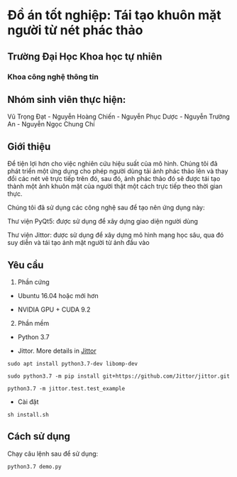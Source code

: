 # Đồ án tốt nghiệp: Tái tạo khuôn mặt người từ nét phác thảo

## Trường Đại Học Khoa học tự nhiên

### Khoa công nghệ thông tin

## Nhóm sinh viên thực hiện:

Vũ Trọng Đạt - Nguyễn Hoàng Chiến - Nguyễn Phục Dược - Nguyễn Trường An - Nguyễn Ngọc Chung Chí

## Giới thiệu

Để tiện lợi hơn cho việc nghiên cứu hiệu suất của mô hình. Chúng tôi đã phát triển một ứng dụng cho phép người dùng tải ảnh phác thảo lên và thay đổi các nét vẽ trực tiếp trên đó, sau đó, ảnh phác thảo đó sẽ được tái tạo thành một ảnh khuôn mặt của người thật một cách trực tiếp theo thời gian thực.

Chúng tôi đã sử dụng các công nghệ sau để tạo nên ứng dụng này:

Thư viện PyQt5: được sử dụng để xây dựng giao diện người dùng

Thư viện Jittor: được sử dụng để xây dựng mô hình mạng học sâu, qua đó suy diễn và tái tạo ảnh mặt người từ ảnh đầu vào

## Yêu cầu

1. Phần cứng

-   Ubuntu 16.04 hoặc mới hơn

-   NVIDIA GPU + CUDA 9.2

2. Phần mềm

-   Python 3.7

-   Jittor. More details in <a href="https://github.com/Jittor/Jittor" target="_blank">Jittor</a>

```
sudo apt install python3.7-dev libomp-dev

sudo python3.7 -m pip install git+https://github.com/Jittor/jittor.git

python3.7 -m jittor.test.test_example
```

-   Cài đặt

```
sh install.sh
```

## Cách sử dụng

Chạy câu lệnh sau để sử dụng:

```
python3.7 demo.py
```
